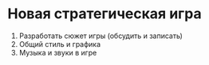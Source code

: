 # Новая стратегическая игра

1. Разработать сюжет игры (обсудить и записать)
2. Общий стиль и графика 
3. Музыка и звуки в игре
